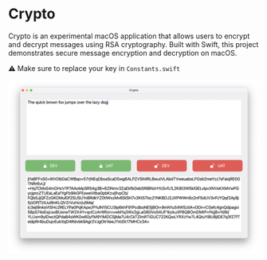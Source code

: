 # Crypto

Crypto is an experimental macOS application that allows users to encrypt and decrypt messages using RSA cryptography. Built with Swift, this project demonstrates secure message encryption and decryption on macOS.

⚠️ Make sure to replace your key in `Constants.swift`

![screenshot.png](screenshot.png)